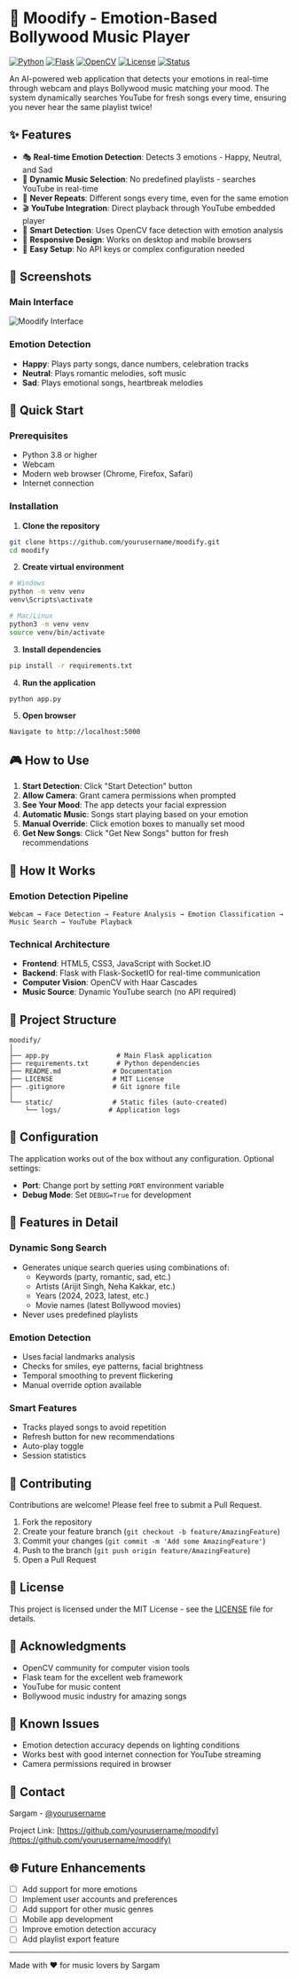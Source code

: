 # 🎵 Moodify - Emotion-Based Bollywood Music Player

[![Python](https://img.shields.io/badge/Python-3.8%2B-blue.svg)](https://www.python.org/)
[![Flask](https://img.shields.io/badge/Flask-2.3.3-green.svg)](https://flask.palletsprojects.com/)
[![OpenCV](https://img.shields.io/badge/OpenCV-4.8-red.svg)](https://opencv.org/)
[![License](https://img.shields.io/badge/License-MIT-yellow.svg)](LICENSE)
[![Status](https://img.shields.io/badge/Status-Active-success.svg)]()

An AI-powered web application that detects your emotions in real-time through webcam and plays Bollywood music matching your mood. The system dynamically searches YouTube for fresh songs every time, ensuring you never hear the same playlist twice!

## ✨ Features

- 🎭 **Real-time Emotion Detection**: Detects 3 emotions - Happy, Neutral, and Sad
- 🎵 **Dynamic Music Selection**: No predefined playlists - searches YouTube in real-time
- 🔄 **Never Repeats**: Different songs every time, even for the same emotion
- 🎬 **YouTube Integration**: Direct playback through YouTube embedded player
- 🎯 **Smart Detection**: Uses OpenCV face detection with emotion analysis
- 📱 **Responsive Design**: Works on desktop and mobile browsers
- 🚀 **Easy Setup**: No API keys or complex configuration needed

## 📸 Screenshots

### Main Interface
![Moodify Interface](https://via.placeholder.com/800x400?text=Moodify+Interface)

### Emotion Detection
- **Happy**: Plays party songs, dance numbers, celebration tracks
- **Neutral**: Plays romantic melodies, soft music
- **Sad**: Plays emotional songs, heartbreak melodies

## 🚀 Quick Start

### Prerequisites

- Python 3.8 or higher
- Webcam
- Modern web browser (Chrome, Firefox, Safari)
- Internet connection

### Installation

1. **Clone the repository**
```bash
git clone https://github.com/yourusername/moodify.git
cd moodify
```

2. **Create virtual environment**
```bash
# Windows
python -m venv venv
venv\Scripts\activate

# Mac/Linux
python3 -m venv venv
source venv/bin/activate
```

3. **Install dependencies**
```bash
pip install -r requirements.txt
```

4. **Run the application**
```bash
python app.py
```

5. **Open browser**
```
Navigate to http://localhost:5000
```

## 🎮 How to Use

1. **Start Detection**: Click "Start Detection" button
2. **Allow Camera**: Grant camera permissions when prompted
3. **See Your Mood**: The app detects your facial expression
4. **Automatic Music**: Songs start playing based on your emotion
5. **Manual Override**: Click emotion boxes to manually set mood
6. **Get New Songs**: Click "Get New Songs" button for fresh recommendations

## 🎯 How It Works

### Emotion Detection Pipeline
```
Webcam → Face Detection → Feature Analysis → Emotion Classification → Music Search → YouTube Playback
```

### Technical Architecture
- **Frontend**: HTML5, CSS3, JavaScript with Socket.IO
- **Backend**: Flask with Flask-SocketIO for real-time communication
- **Computer Vision**: OpenCV with Haar Cascades
- **Music Source**: Dynamic YouTube search (no API required)

## 📂 Project Structure

```
moodify/
│
├── app.py                 # Main Flask application
├── requirements.txt       # Python dependencies
├── README.md             # Documentation
├── LICENSE               # MIT License
├── .gitignore            # Git ignore file
│
└── static/               # Static files (auto-created)
    └── logs/            # Application logs
```

## 🔧 Configuration

The application works out of the box without any configuration. Optional settings:

- **Port**: Change port by setting `PORT` environment variable
- **Debug Mode**: Set `DEBUG=True` for development

## 🌟 Features in Detail

### Dynamic Song Search
- Generates unique search queries using combinations of:
  - Keywords (party, romantic, sad, etc.)
  - Artists (Arijit Singh, Neha Kakkar, etc.)
  - Years (2024, 2023, latest, etc.)
  - Movie names (latest Bollywood movies)
- Never uses predefined playlists

### Emotion Detection
- Uses facial landmarks analysis
- Checks for smiles, eye patterns, facial brightness
- Temporal smoothing to prevent flickering
- Manual override option available

### Smart Features
- Tracks played songs to avoid repetition
- Refresh button for new recommendations
- Auto-play toggle
- Session statistics

## 🤝 Contributing

Contributions are welcome! Please feel free to submit a Pull Request.

1. Fork the repository
2. Create your feature branch (`git checkout -b feature/AmazingFeature`)
3. Commit your changes (`git commit -m 'Add some AmazingFeature'`)
4. Push to the branch (`git push origin feature/AmazingFeature`)
5. Open a Pull Request

## 📝 License

This project is licensed under the MIT License - see the [LICENSE](LICENSE) file for details.

## 🙏 Acknowledgments

- OpenCV community for computer vision tools
- Flask team for the excellent web framework
- YouTube for music content
- Bollywood music industry for amazing songs

## 🐛 Known Issues

- Emotion detection accuracy depends on lighting conditions
- Works best with good internet connection for YouTube streaming
- Camera permissions required in browser

## 📧 Contact

Sargam - [@yourusername](https://github.com/yourusername)

Project Link: [https://github.com/yourusername/moodify](https://github.com/yourusername/moodify)

## 🌐 Future Enhancements

- [ ] Add support for more emotions
- [ ] Implement user accounts and preferences
- [ ] Add support for other music genres
- [ ] Mobile app development
- [ ] Improve emotion detection accuracy
- [ ] Add playlist export feature

---

Made with ❤️ for music lovers by Sargam
